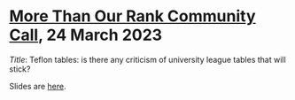 # [More Than Our Rank Community Call](https://inorms.net/more-than-our-rank-community-calls/), 24 March 2023

*Title*: Teflon tables: is there any criticism of university league tables that will stick?

Slides are [here](https://agbarnett.github.io/talks/more_than_our_rank/slides).
